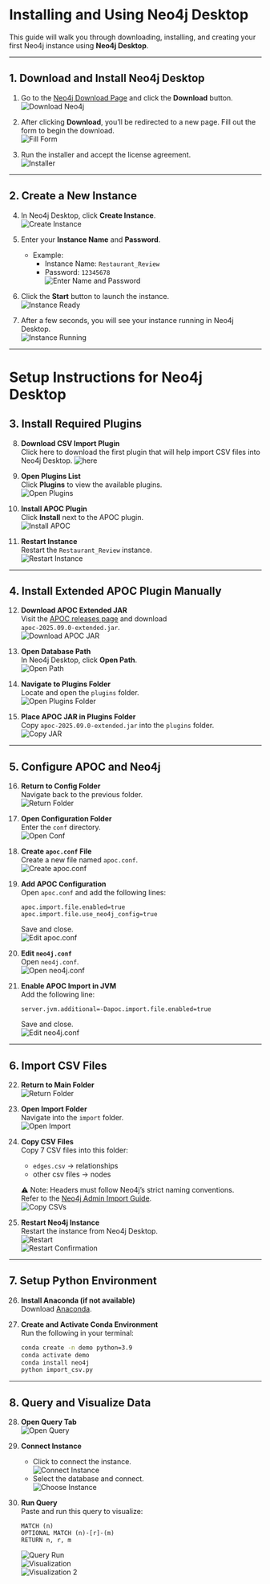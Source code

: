 #  Installing and Using Neo4j Desktop

This guide will walk you through downloading, installing, and creating your first Neo4j instance using **Neo4j Desktop**.

---

## 1.  Download and Install Neo4j Desktop

1. Go to the [Neo4j Download Page](https://neo4j.com/download/) and click the **Download** button.  
   ![Download Neo4j](images/picture1.png)

2. After clicking **Download**, you’ll be redirected to a new page. Fill out the form to begin the download.  
   ![Fill Form](images/picture2.png)

3. Run the installer and accept the license agreement.  
   ![Installer](images/picture3.png)

---

## 2. Create a New Instance

4. In Neo4j Desktop, click **Create Instance**.  
   ![Create Instance](images/picture4.png)

5. Enter your **Instance Name** and **Password**.  
   - Example:  
     - Instance Name: `Restaurant_Review`  
     - Password: `12345678`  
   ![Enter Name and Password](images/picture5.png)

6. Click the **Start** button to launch the instance.  
   ![Instance Ready](images/picture7.png)

7. After a few seconds, you will see your instance running in Neo4j Desktop.  
   ![Instance Running](images/picture6.png)

---

# Setup Instructions for Neo4j Desktop

## 3. Install Required Plugins

8. **Download CSV Import Plugin**  
   Click  here to download the first plugin that will help import CSV files into Neo4j Desktop.
![here](images/picture8.png)
9. **Open Plugins List**  
   Click **Plugins** to view the available plugins.  
   ![Open Plugins](images/picture9.png)

10. **Install APOC Plugin**  
   Click **Install** next to the APOC plugin.  
   ![Install APOC](images/picture10.png)

11. **Restart Instance**  
   Restart the `Restaurant_Review` instance.  
   ![Restart Instance](images/picture11.png)

---

## 4. Install Extended APOC Plugin Manually

12. **Download APOC Extended JAR**  
   Visit the [APOC releases page](https://github.com/neo4j-contrib/neo4j-apoc-procedures/releases) and download  
   `apoc-2025.09.0-extended.jar`.  
   ![Download APOC JAR](images/picture12.png)

13. **Open Database Path**  
   In Neo4j Desktop, click **Open Path**.  
   ![Open Path](images/picture13.png)

14. **Navigate to Plugins Folder**  
   Locate and open the `plugins` folder.  
   ![Open Plugins Folder](images/picture14.png)

15. **Place APOC JAR in Plugins Folder**  
    Copy `apoc-2025.09.0-extended.jar` into the `plugins` folder.  
    ![Copy JAR](images/picture15.png)

---

## 5. Configure APOC and Neo4j

16. **Return to Config Folder**  
    Navigate back to the previous folder.  
    ![Return Folder](images/picture16.png)

17. **Open Configuration Folder**  
    Enter the `conf` directory.  
    ![Open Conf](images/picture17.png)

18. **Create `apoc.conf` File**  
    Create a new file named `apoc.conf`.  
    ![Create apoc.conf](images/picture18.png)

19. **Add APOC Configuration**  
    Open `apoc.conf` and add the following lines:
    ```properties
    apoc.import.file.enabled=true
    apoc.import.file.use_neo4j_config=true
    ```
    Save and close.  
    ![Edit apoc.conf](images/picture19.png)

20. **Edit `neo4j.conf`**  
    Open `neo4j.conf`.  
    ![Open neo4j.conf](images/picture20.png)

21. **Enable APOC Import in JVM**  
    Add the following line:
    ```properties
    server.jvm.additional=-Dapoc.import.file.enabled=true
    ```
    Save and close.  
    ![Edit neo4j.conf](images/picture21.png)

---

## 6. Import CSV Files

22. **Return to Main Folder**  
    ![Return Folder](images/picture22.png)

23. **Open Import Folder**  
    Navigate into the `import` folder.  
    ![Open Import](images/picture23.png)

24. **Copy CSV Files**  
    Copy 7 CSV files into this folder:  
    - `edges.csv` → relationships  
    - other csv files → nodes  

    ⚠️ Note: Headers must follow Neo4j’s strict naming conventions.  
    Refer to the [Neo4j Admin Import Guide](https://neo4j.com/docs/operations-manual/current/tutorial/neo4j-admin-import/).  
    ![Copy CSVs](images/picture24.png)

25. **Restart Neo4j Instance**  
    Restart the instance from Neo4j Desktop.  
    ![Restart](images/picture25.png)  
    ![Restart Confirmation](images/picture26.png)

---

## 7. Setup Python Environment 

26. **Install Anaconda (if not available)**  
    Download [Anaconda](https://www.anaconda.com/).

27. **Create and Activate Conda Environment**  
    Run the following in your terminal:
    ```bash
    conda create -n demo python=3.9
    conda activate demo
    conda install neo4j
    python import_csv.py
    ```

---

## 8. Query and Visualize Data

28. **Open Query Tab**  
    ![Open Query](images/picture27.png)

29. **Connect Instance**  
    - Click to connect the instance.  
      ![Connect Instance](images/picture28.png)  
    - Select the database and connect.  
      ![Choose Instance](images/picture29.png)

30. **Run Query**  
    Paste and run this query to visualize:
    ```cypher
    MATCH (n)
    OPTIONAL MATCH (n)-[r]-(m)
    RETURN n, r, m
    ```

    ![Query Run](images/picture30.png)  
    ![Visualization](images/picture31.png)  
    ![Visualization 2](images/picture32.png)
